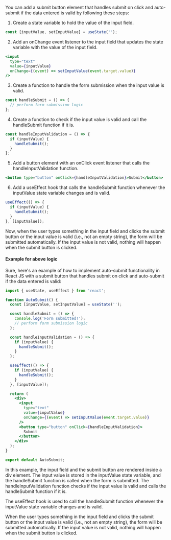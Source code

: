 You can add a submit button element that handles submit on click and auto-submit if the data entered is valid by following these steps:

1. Create a state variable to hold the value of the input field.

```jsx
const [inputValue, setInputValue] = useState('');
```

2. Add an onChange event listener to the input field that updates the state variable with the value of the input field.

```jsx
<input
  type="text"
  value={inputValue}
  onChange={(event) => setInputValue(event.target.value)}
/>
```

3. Create a function to handle the form submission when the input value is valid.

```jsx
const handleSubmit = () => {
  // perform form submission logic
};
```

4. Create a function to check if the input value is valid and call the handleSubmit function if it is.

```jsx
const handleInputValidation = () => {
  if (inputValue) {
    handleSubmit();
  }
};
```

5. Add a button element with an onClick event listener that calls the handleInputValidation function.

```jsx
<button type="button" onClick={handleInputValidation}>Submit</button>
```

6. Add a useEffect hook that calls the handleSubmit function whenever the inputValue state variable changes and is valid.

```jsx
useEffect(() => {
  if (inputValue) {
    handleSubmit();
  }
}, [inputValue]);
```

Now, when the user types something in the input field and clicks the submit button or the input value is valid (i.e., not an empty string), the form will be submitted automatically. If the input value is not valid, nothing will happen when the submit button is clicked.

<h4>Example for above logic</h4>

Sure, here's an example of how to implement auto-submit functionality in React JS with a submit button that handles submit on click and auto-submit if the data entered is valid:

```jsx
import { useState, useEffect } from 'react';

function AutoSubmit() {
  const [inputValue, setInputValue] = useState('');

  const handleSubmit = () => {
    console.log('Form submitted!');
    // perform form submission logic
  };

  const handleInputValidation = () => {
    if (inputValue) {
      handleSubmit();
    }
  };

  useEffect(() => {
    if (inputValue) {
      handleSubmit();
    }
  }, [inputValue]);

  return (
    <div>
      <input
        type="text"
        value={inputValue}
        onChange={(event) => setInputValue(event.target.value)}
      />
      <button type="button" onClick={handleInputValidation}>
        Submit
      </button>
    </div>
  );
}

export default AutoSubmit;
```

In this example, the input field and the submit button are rendered inside a div element. The input value is stored in the inputValue state variable, and the handleSubmit function is called when the form is submitted. The handleInputValidation function checks if the input value is valid and calls the handleSubmit function if it is.

The useEffect hook is used to call the handleSubmit function whenever the inputValue state variable changes and is valid.

When the user types something in the input field and clicks the submit button or the input value is valid (i.e., not an empty string), the form will be submitted automatically. If the input value is not valid, nothing will happen when the submit button is clicked.
